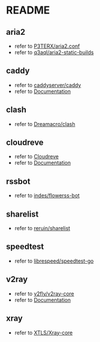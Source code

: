 # README

## aria2
 - refer to [P3TERX/aria2.conf](https://github.com/P3TERX/aria2.conf)
 - refer to [q3aql/aria2-static-builds](https://github.com/q3aql/aria2-static-builds)

## caddy
 - refer to [caddyserver/caddy](https://github.com/caddyserver/caddy)
 - refer to [Documentation](https://caddyserver.com/docs/)

## clash
 - refer to [Dreamacro/clash](https://github.com/Dreamacro/clash)

## cloudreve

 - refer to [Cloudreve](https://github.com/cloudreve)
 - refer to [Documentation](https://docs.cloudreve.org)

## rssbot

 - refer to [indes/flowerss-bot](https://github.com/indes/flowerss-bot)

## sharelist

 - refer to [reruin/sharelist](https://github.com/reruin/sharelist)

## speedtest

 - refer to [librespeed/speedtest-go](https://github.com/librespeed/speedtest-go)

## v2ray

 - refer to [v2fly/v2ray-core](https://github.com/v2fly/v2ray-core)
 - refer to [Documentation](https://www.v2fly.org/config/overview.html)

## xray

 - refer to [XTLS/Xray-core](https://github.com/XTLS/Xray-core)